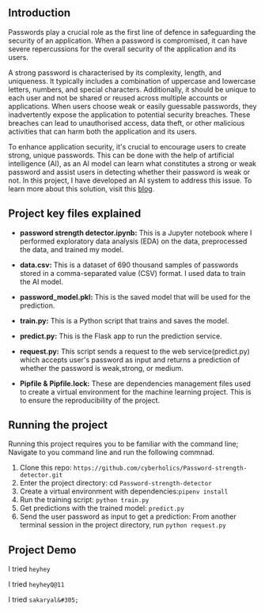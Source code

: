 ## Introduction

Passwords play a crucial role as the first line of defence in safeguarding the security of an application. When a password is compromised, it can have severe repercussions for the overall security of the application and its users.

A strong password is characterised by its complexity, length, and uniqueness. It typically includes a combination of uppercase and lowercase letters, numbers, and special characters. Additionally, it should be unique to each user and not be shared or reused across multiple accounts or applications.
When users choose weak or easily guessable passwords, they inadvertently expose the application to potential security breaches. These breaches can lead to unauthorised access, data theft, or other malicious activities that can harm both the application and its users.

To enhance application security, it's crucial to encourage users to create strong, unique passwords.
This can be done with the help of artificial intelligence (AI), as an AI model can learn what constitutes a strong or weak password and assist users in detecting whether their password is weak or not. In this project, I have developed an AI system to address this issue. To learn more about this solution, visit this [blog](https://dev.to/cyber_holics/password-strength-detector-with-machine-learning-3m5g).

## Project key files explained

- **password strength detector.ipynb:** This is a Jupyter notebook where I performed exploratory data analysis (EDA) on the data, preprocessed the data, and trained my model.
  
- **data.csv:** This is a dataset of 690 thousand samples of passwords stored in a comma-separated value (CSV) format. I used data to train the AI model.

- **password_model.pkl:** This is the saved model that will be used for the prediction.

- **train.py:** This is a Python script that trains and saves the model.

- **predict.py:** This is the Flask app to run the prediction service.

- **request.py:** This script sends a request to the web service(predict.py) which accepts user's password as input and returns a prediction of whether the password is weak,strong, or medium.

- **Pipfile & Pipfile.lock:** These are dependencies management files used to create a virtual environment for the machine learning project. This is to ensure the reproducibility of the project.

## Running the project

Running this project requires you to be familiar with the command line; Navigate to you command line and run the following commnad. 
1) Clone this repo: `https://github.com/cyberholics/Password-strength-detector.git`
2) Enter the project directory: cd `Password-strength-detector`
3) Create a virtual environment with dependencies:`pipenv install`
4) Run the training script: `python train.py` 
5) Get predictions with the trained model: `predict.py`
6) Send the user password as input to get a prediction: From another terminal session in the project directory, run `python request.py`




## Project Demo
I tried  `heyhey`


I tried `heyheyQ@11` 

I tried `sakaryal&#305;` 

